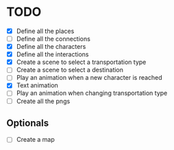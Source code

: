 # TODO

- [x] Define all the places
- [ ] Define all the connections
- [x] Define all the characters
- [x] Define all the interactions
- [x] Create a scene to select a transportation type
- [ ] Create a scene to select a destination
- [ ] Play an animation when a new character is reached
- [x] Text animation
- [ ] Play an animation when changing transportation type
- [ ] Create all the pngs

## Optionals

- [ ] Create a map